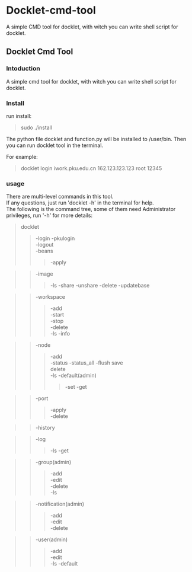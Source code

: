 # Docklet-cmd-tool
A simple CMD tool for docklet, with witch you can write shell script for docklet.
## Docklet Cmd Tool

### Intoduction
A simple cmd tool for docklet, with witch you can write shell script for docklet.
### Install
run install:  
> sudo ./install  

The python file docklet and function.py will be installed to /user/bin. Then you can run docklet tool in the terminal.   


For example:  
> docklet login iwork.pku.edu.cn 162.123.123.123 root 12345  

### usage
There are multi-level commands in this tool.  
If any questions, just  run 'docklet -h' in the terminal for help.  
The following is the command tree, some of them need Administrator privileges, run '-h' for more details:   
> docklet  
>>-login
>>-pkulogin  
>>-logout  
>>-beans  
>>>-apply  

>> -image
>>>-ls
>>>-share
>>>-unshare
>>>-delete
>>>-updatebase

>>-workspace  
>>>-add  
>>>-start  
>>>-stop  
>>>-delete  
>>>-ls
>>>-info

>>-node  
>>>-add   
>>>-status
>>>-status_all
>>>-flush
>>> save  
>>> delete  
>>>-ls
>>>-default(admin)  
>>>>-set
>>>>-get 

>>-port  
>>>-apply  
>>>-delete  

>>-history

>>-log
>>>-ls
>>>-get

>>-group(admin)  
>>>-add  
>>>-edit  
>>>-delete  
>>>-ls

>>-notification(admin)  
>>>-add  
>>>-edit  
>>>-delete  

>>-user(admin)  
>>>-add  
>>>-edit  
>>>-ls
>>>-default
